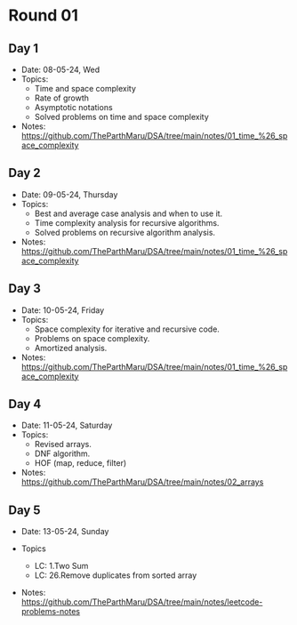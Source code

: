 # Round 01

## Day 1

- Date: 08-05-24, Wed
- Topics:
  - Time and space complexity
  - Rate of growth
  - Asymptotic notations
  - Solved problems on time and space complexity
- Notes: <https://github.com/TheParthMaru/DSA/tree/main/notes/01_time_%26_space_complexity>

## Day 2

- Date: 09-05-24, Thursday
- Topics:
  - Best and average case analysis and when to use it.
  - Time complexity analysis for recursive algorithms.
  - Solved problems on recursive algorithm analysis.
- Notes: <https://github.com/TheParthMaru/DSA/tree/main/notes/01_time_%26_space_complexity>

## Day 3

- Date: 10-05-24, Friday
- Topics:
  - Space complexity for iterative and recursive code.
  - Problems on space complexity.
  - Amortized analysis.
- Notes: <https://github.com/TheParthMaru/DSA/tree/main/notes/01_time_%26_space_complexity>

## Day 4

- Date: 11-05-24, Saturday
- Topics:
  - Revised arrays.
  - DNF algorithm.
  - HOF (map, reduce, filter)
- Notes: <https://github.com/TheParthMaru/DSA/tree/main/notes/02_arrays>

## Day 5

- Date: 13-05-24, Sunday

- Topics
  - LC: 1.Two Sum
  - LC: 26.Remove duplicates from sorted array
- Notes: <https://github.com/TheParthMaru/DSA/tree/main/notes/leetcode-problems-notes>

